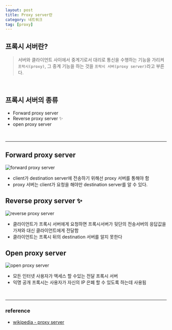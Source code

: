 ```yaml
---
layout: post
title: Proxy server란
category: 네트워크
tag: [proxy]
---
```


## 프록시 서버란?
> 서버와 클라이언트 사이에서 중계기로서 대리로 통신을 수행하는 기능을 가리켜 `프락시(proxy)`, 그 중계 기능을 하는 것을 `프락시 서버(proxy server)`라고 부른다.

<br>

## 프록시 서버의 종류
* Forward proxy server
* Reverse proxy server ✨
* open proxy server

<br>

***

## Forward proxy server
![forward proxy server](https://upload.wikimedia.org/wikipedia/commons/thumb/1/19/Forward_proxy_h2g2bob.svg/320px-Forward_proxy_h2g2bob.svg.png)

* client가 destination server에 전송하기 위해선 proxy 서버를 통해야 함
* proxy 서버는 client가 요청을 해야만 destination server를 알 수 있다.


## Reverse proxy server ✨
![reverse proxy server](https://upload.wikimedia.org/wikipedia/commons/thumb/6/67/Reverse_proxy_h2g2bob.svg/280px-Reverse_proxy_h2g2bob.svg.png)

* 클라이언트가 프록시 서버에게 요청하면 프록시서버가 뒷단의 전송서버의 응답값을 가져와 대신 클라이언트에게 전달함
* 클라이언트는 프록시 뒤의 destination 서버를 알지 못한다


## Open proxy server
![open proxy server](https://upload.wikimedia.org/wikipedia/commons/thumb/2/27/Open_proxy_h2g2bob.svg/280px-Open_proxy_h2g2bob.svg.png)

* 모든 인터넷 사용자가 액세스 할 수있는 전달 프록시 서버
* 익명 공개 프록시는 사용자가 자신의 IP 은폐 할 수 있도록 하는데 사용됨

<br>

***

### reference
* [wikipedia - proxy server](https://en.wikipedia.org/wiki/Proxy_server)
